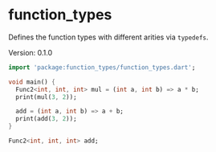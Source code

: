 function_types
=====

Defines the function types with different arities via `typedefs`.

Version: 0.1.0

```dart
import 'package:function_types/function_types.dart';

void main() {
  Func2<int, int, int> mul = (int a, int b) => a * b;
  print(mul(3, 2));

  add = (int a, int b) => a + b;
  print(add(3, 2));
}

Func2<int, int, int> add;
```
